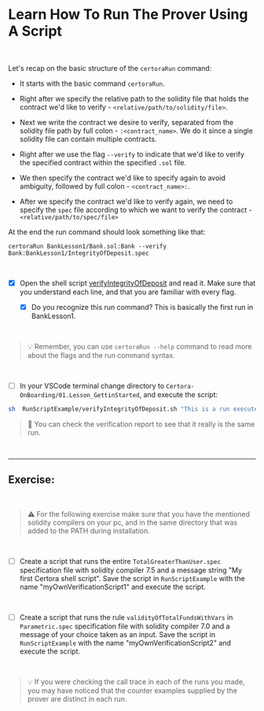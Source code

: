 # Learn How To Run The Prover Using A Script

</br>

Let's recap on the basic structure of the `certoraRun` command:

- It starts with the basic command `certoraRun`.

- Right after we specify the relative path to the solidity file that holds the contract we'd like to verify - `<relative/path/to/solidity/file>`.

- Next we write the contract we desire to verify, separated from the solidity file path by full colon - `:<contract_name>`. We do it since a single solidity file can contain multiple contracts.

- Right after we use the flag `--verify` to indicate that we'd like to verify the specified contract within the specified `.sol` file.

- We then specify the contract we'd like to specify again to avoid ambiguity, followed by full colon - `<contract_name>:`.

- After we specify the contract we'd like to verify again, we need to specify the `spec` file according to which we want to verify the contract - `<relative/path/to/spec/file>`

At the end the run command should look something like that:

```CVL
certoraRun BankLesson1/Bank.sol:Bank --verify Bank:BankLesson1/IntegrityOfDeposit.spec
```

</br>

- [x] Open the shell script [verifyIntegrityOfDeposit](verifyIntegrityOfDeposit.sh) and read it. Make sure that you understand each line, and that you are familiar with every flag.

    - [x] Do you recognize this run command? This is basically the first run in BankLesson1.

</br>

> :bulb: Remember, you can use `certoraRun --help` command to read more about the flags and the run command syntax.

</br>

- [ ] In your VSCode terminal change directory to `Certora-OnBoarding/01.Lesson_GettinStarted`, and execute the script: 

``` sh
sh  RunScriptExample/verifyIntegrityOfDeposit.sh "This is a run executed through a shell script"
```

> :memo: You can check the verification report to see that it really is the same run.

</br>

---

## Exercise:

</br>

> :warning: For the following exercise make sure that you have the mentioned solidity compilers on your pc, and in the same directory that was added to the PATH during installation.

</br>

 - [ ] Create a script that runs the entire `TotalGreaterThanUser.spec` specification file with solidity compiler 7.5 and a message string "My first Certora shell script". Save the script in `RunScriptExample` with the name "myOwnVerificationScript1" and execute the script.

</br>

 - [ ] Create a script that runs the rule `validityOfTotalFundsWithVars` in `Parametric.spec` specification file with solidity compiler 7.0 and a message of your choice taken as an input. Save the script in `RunScriptExample` with the name "myOwnVerificationScript2" and execute the script.
 
 </br>

 > :bulb: If you were checking the call trace in each of the runs you made, you may have noticed that the counter examples supplied by the prover are distinct in each run.